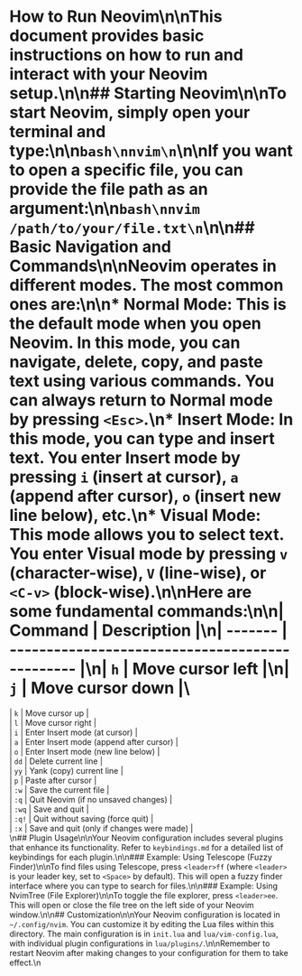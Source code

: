 # How to Run Neovim\n\nThis document provides basic instructions on how to run and interact with your Neovim setup.\n\n## Starting Neovim\n\nTo start Neovim, simply open your terminal and type:\n\n```bash\nnvim\n```\n\nIf you want to open a specific file, you can provide the file path as an argument:\n\n```bash\nnvim /path/to/your/file.txt\n```\n\n## Basic Navigation and Commands\n\nNeovim operates in different modes. The most common ones are:\n\n*   **Normal Mode:** This is the default mode when you open Neovim. In this mode, you can navigate, delete, copy, and paste text using various commands. You can always return to Normal mode by pressing `<Esc>`.\n*   **Insert Mode:** In this mode, you can type and insert text. You enter Insert mode by pressing `i` (insert at cursor), `a` (append after cursor), `o` (insert new line below), etc.\n*   **Visual Mode:** This mode allows you to select text. You enter Visual mode by pressing `v` (character-wise), `V` (line-wise), or `<C-v>` (block-wise).\n\nHere are some fundamental commands:\n\n| Command | Description                                     |\n| ------- | ----------------------------------------------- |\n| `h`     | Move cursor left                                |\n| `j`     | Move cursor down                                |\
| `k`     | Move cursor up                                  |\
| `l`     | Move cursor right                               |\
| `i`     | Enter Insert mode (at cursor)                   |\
| `a`     | Enter Insert mode (append after cursor)         |\
| `o`     | Enter Insert mode (new line below)              |\
| `dd`    | Delete current line                             |\
| `yy`    | Yank (copy) current line                        |\
| `p`     | Paste after cursor                              |\
| `:w`    | Save the current file                           |\
| `:q`    | Quit Neovim (if no unsaved changes)             |\
| `:wq`   | Save and quit                                   |\
| `:q!`   | Quit without saving (force quit)                |\
| `:x`    | Save and quit (only if changes were made)       |\
\n## Plugin Usage\n\nYour Neovim configuration includes several plugins that enhance its functionality. Refer to `keybindings.md` for a detailed list of keybindings for each plugin.\n\n### Example: Using Telescope (Fuzzy Finder)\n\nTo find files using Telescope, press `<leader>ff` (where `<leader>` is your leader key, set to `<Space>` by default). This will open a fuzzy finder interface where you can type to search for files.\n\n### Example: Using NvimTree (File Explorer)\n\nTo toggle the file explorer, press `<leader>ee`. This will open or close the file tree on the left side of your Neovim window.\n\n## Customization\n\nYour Neovim configuration is located in `~/.config/nvim`. You can customize it by editing the Lua files within this directory. The main configuration is in `init.lua` and `lua/vim-config.lua`, with individual plugin configurations in `lua/plugins/`.\n\nRemember to restart Neovim after making changes to your configuration for them to take effect.\n